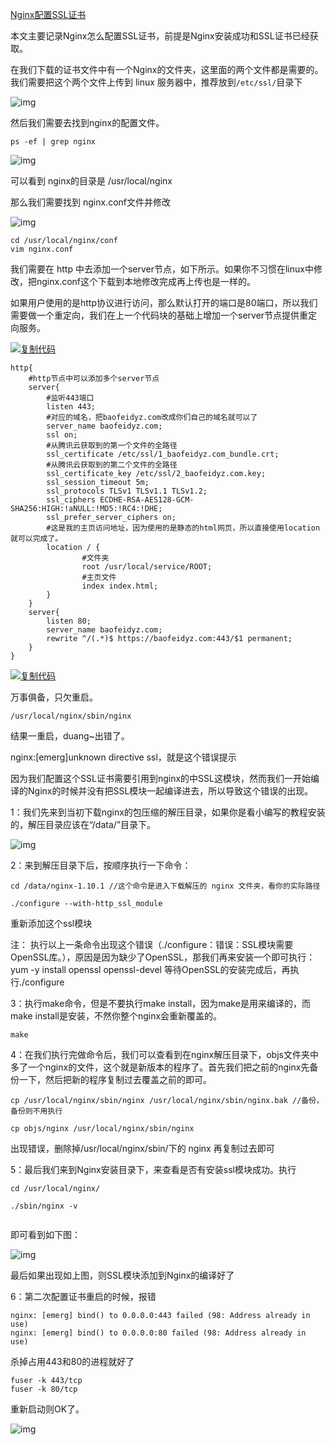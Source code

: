 [Nginx配置SSL证书](https://www.cnblogs.com/zeussbook/p/11231820.html)

本文主要记录Nginx怎么配置SSL证书，前提是Nginx安装成功和SSL证书已经获取。

在我们下载的证书文件中有一个Nginx的文件夹，这里面的两个文件都是需要的。我们需要把这个两个文件上传到 linux 服务器中，推荐放到`/etc/ssl/`目录下

![img](https://img2018.cnblogs.com/blog/1243133/201907/1243133-20190723142514117-1607557032.png)

然后我们需要去找到nginx的配置文件。 

```
ps -ef | grep nginx
```

![img](https://img2018.cnblogs.com/blog/1243133/201907/1243133-20190723142941295-878714709.png)

可以看到 nginx的目录是 /usr/local/nginx

那么我们需要找到 nginx.conf文件并修改

![img](https://img2018.cnblogs.com/blog/1243133/201907/1243133-20190723143439212-1495408644.png)

```
cd /usr/local/nginx/conf
vim nginx.conf
```

我们需要在 http 中去添加一个server节点，如下所示。如果你不习惯在linux中修改，把nginx.conf这个下载到本地修改完成再上传也是一样的。

如果用户使用的是http协议进行访问，那么默认打开的端口是80端口，所以我们需要做一个重定向，我们在上一个代码块的基础上增加一个server节点提供重定向服务。

[![复制代码](https://common.cnblogs.com/images/copycode.gif)](javascript:void(0);)

```
http{
    #http节点中可以添加多个server节点
    server{
        #监听443端口
        listen 443;
        #对应的域名，把baofeidyz.com改成你们自己的域名就可以了
        server_name baofeidyz.com;
        ssl on;
        #从腾讯云获取到的第一个文件的全路径
        ssl_certificate /etc/ssl/1_baofeidyz.com_bundle.crt;
        #从腾讯云获取到的第二个文件的全路径
        ssl_certificate_key /etc/ssl/2_baofeidyz.com.key;
        ssl_session_timeout 5m;
        ssl_protocols TLSv1 TLSv1.1 TLSv1.2;
        ssl_ciphers ECDHE-RSA-AES128-GCM-SHA256:HIGH:!aNULL:!MD5:!RC4:!DHE;
        ssl_prefer_server_ciphers on;
        #这是我的主页访问地址，因为使用的是静态的html网页，所以直接使用location就可以完成了。
        location / {
                #文件夹
                root /usr/local/service/ROOT;
                #主页文件
                index index.html;
        }
    }
    server{
        listen 80;
        server_name baofeidyz.com;
        rewrite ^/(.*)$ https://baofeidyz.com:443/$1 permanent;
    }
}
```

[![复制代码](https://common.cnblogs.com/images/copycode.gif)](javascript:void(0);)

 

万事俱备，只欠重启。

```
/usr/local/nginx/sbin/nginx
```

结果一重启，duang~出错了。

nginx:[emerg]unknown directive ssl，就是这个错误提示

因为我们配置这个SSL证书需要引用到nginx的中SSL这模块，然而我们一开始编译的Nginx的时候并没有把SSL模块一起编译进去，所以导致这个错误的出现。

1：我们先来到当初下载nginx的包压缩的解压目录，如果你是看小编写的教程安装的，解压目录应该在“/data/”目录下。

![img](https://img2018.cnblogs.com/blog/1243133/201907/1243133-20190723151201512-1886195869.png)

 

2：来到解压目录下后，按顺序执行一下命令：

```
cd /data/nginx-1.10.1 //这个命令是进入下载解压的 nginx 文件夹，看你的实际路径

./configure --with-http_ssl_module
```

 重新添加这个ssl模块

 注： 执行以上一条命令出现这个错误（./configure：错误：SSL模块需要OpenSSL库。），原因是因为缺少了OpenSSL，那我们再来安装一个即可执行：yum -y install openssl openssl-devel 等待OpenSSL的安装完成后，再执行./configure

 

3：执行make命令，但是不要执行make install，因为make是用来编译的，而make install是安装，不然你整个nginx会重新覆盖的。

```
make
```

 

4：在我们执行完做命令后，我们可以查看到在nginx解压目录下，objs文件夹中多了一个nginx的文件，这个就是新版本的程序了。首先我们把之前的nginx先备份一下，然后把新的程序复制过去覆盖之前的即可。

```
cp /usr/local/nginx/sbin/nginx /usr/local/nginx/sbin/nginx.bak //备份，备份则不用执行

cp objs/nginx /usr/local/nginx/sbin/nginx
```

出现错误，删除掉/usr/local/nginx/sbin/下的 nginx 再复制过去即可

 

5：最后我们来到Nginx安装目录下，来查看是否有安装ssl模块成功。执行

```
cd /usr/local/nginx/

./sbin/nginx -v
 
```

即可看到如下图：

![img](https://img2018.cnblogs.com/blog/1243133/201907/1243133-20190723152931879-238022867.png)

最后如果出现如上图，则SSL模块添加到Nginx的编译好了

 

6：第二次配置证书重启的时候，报错

```
nginx: [emerg] bind() to 0.0.0.0:443 failed (98: Address already in use)
nginx: [emerg] bind() to 0.0.0.0:80 failed (98: Address already in use)
```

杀掉占用443和80的进程就好了

```
fuser -k 443/tcp
fuser -k 80/tcp
```

 

重新启动则OK了。

![img](https://img2018.cnblogs.com/blog/1243133/201907/1243133-20190723153725391-161186361.png)